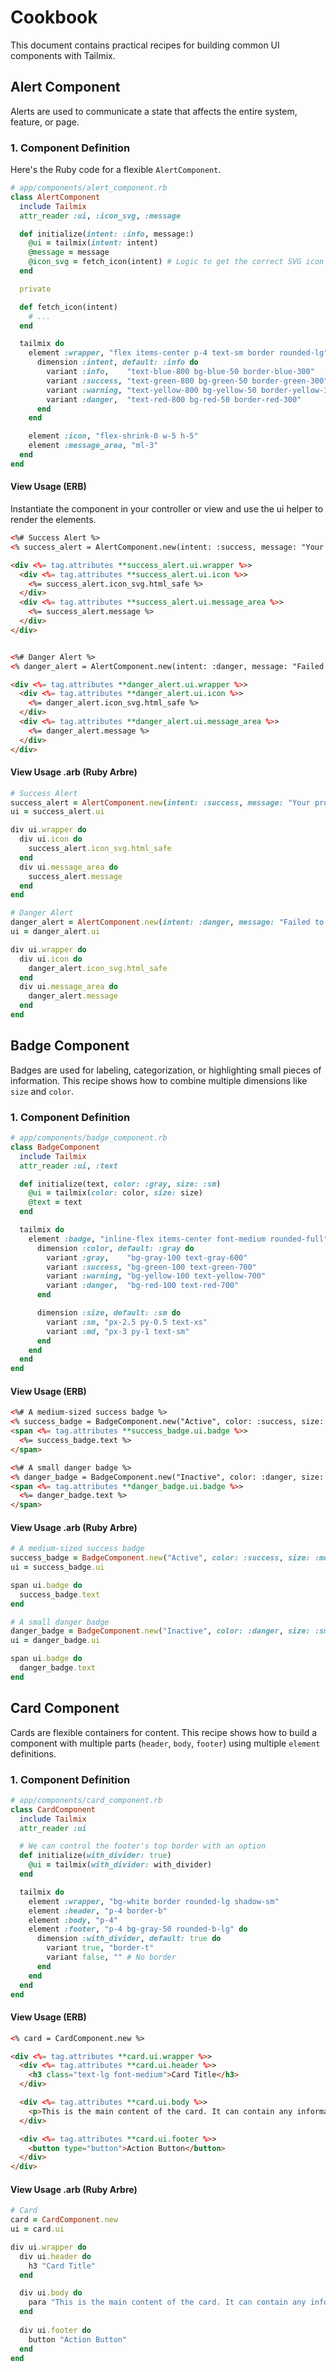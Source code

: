 # Cookbook

This document contains practical recipes for building common UI components with Tailmix.

## Alert Component

Alerts are used to communicate a state that affects the entire system, feature, or page.

### 1. Component Definition

Here's the Ruby code for a flexible `AlertComponent`.

```ruby
# app/components/alert_component.rb
class AlertComponent
  include Tailmix
  attr_reader :ui, :icon_svg, :message

  def initialize(intent: :info, message:)
    @ui = tailmix(intent: intent)
    @message = message
    @icon_svg = fetch_icon(intent) # Logic to get the correct SVG icon
  end

  private

  def fetch_icon(intent)
    # ...
  end

  tailmix do
    element :wrapper, "flex items-center p-4 text-sm border rounded-lg" do
      dimension :intent, default: :info do
        variant :info,    "text-blue-800 bg-blue-50 border-blue-300"
        variant :success, "text-green-800 bg-green-50 border-green-300"
        variant :warning, "text-yellow-800 bg-yellow-50 border-yellow-300"
        variant :danger,  "text-red-800 bg-red-50 border-red-300"
      end
    end

    element :icon, "flex-shrink-0 w-5 h-5"
    element :message_area, "ml-3"
  end
end
```

#### View Usage (ERB)
Instantiate the component in your controller or view and use the ui helper to render the elements.

```html
<%# Success Alert %>
<% success_alert = AlertComponent.new(intent: :success, message: "Your profile has been updated.") %>

<div <%= tag.attributes **success_alert.ui.wrapper %>>
  <div <%= tag.attributes **success_alert.ui.icon %>>
    <%= success_alert.icon_svg.html_safe %>
  </div>
  <div <%= tag.attributes **success_alert.ui.message_area %>>
    <%= success_alert.message %>
  </div>
</div>


<%# Danger Alert %>
<% danger_alert = AlertComponent.new(intent: :danger, message: "Failed to delete the record.") %>

<div <%= tag.attributes **danger_alert.ui.wrapper %>>
  <div <%= tag.attributes **danger_alert.ui.icon %>>
    <%= danger_alert.icon_svg.html_safe %>
  </div>
  <div <%= tag.attributes **danger_alert.ui.message_area %>>
    <%= danger_alert.message %>
  </div>
</div>
```

#### View Usage .arb (Ruby Arbre)

```ruby
# Success Alert
success_alert = AlertComponent.new(intent: :success, message: "Your profile has been updated.")
ui = success_alert.ui

div ui.wrapper do
  div ui.icon do
    success_alert.icon_svg.html_safe
  end
  div ui.message_area do
    success_alert.message
  end
end

# Danger Alert
danger_alert = AlertComponent.new(intent: :danger, message: "Failed to delete the record.")
ui = danger_alert.ui

div ui.wrapper do
  div ui.icon do
    danger_alert.icon_svg.html_safe
  end
  div ui.message_area do
    danger_alert.message
  end
end
```

## Badge Component

Badges are used for labeling, categorization, or highlighting small pieces of information. This recipe shows how to combine multiple dimensions like `size` and `color`.

### 1. Component Definition

```ruby
# app/components/badge_component.rb
class BadgeComponent
  include Tailmix
  attr_reader :ui, :text

  def initialize(text, color: :gray, size: :sm)
    @ui = tailmix(color: color, size: size)
    @text = text
  end

  tailmix do
    element :badge, "inline-flex items-center font-medium rounded-full" do
      dimension :color, default: :gray do
        variant :gray,    "bg-gray-100 text-gray-600"
        variant :success, "bg-green-100 text-green-700"
        variant :warning, "bg-yellow-100 text-yellow-700"
        variant :danger,  "bg-red-100 text-red-700"
      end

      dimension :size, default: :sm do
        variant :sm, "px-2.5 py-0.5 text-xs"
        variant :md, "px-3 py-1 text-sm"
      end
    end
  end
end
```

#### View Usage (ERB)

```html
<%# A medium-sized success badge %>
<% success_badge = BadgeComponent.new("Active", color: :success, size: :md) %>
<span <%= tag.attributes **success_badge.ui.badge %>>
  <%= success_badge.text %>
</span>

<%# A small danger badge %>
<% danger_badge = BadgeComponent.new("Inactive", color: :danger, size: :sm) %>
<span <%= tag.attributes **danger_badge.ui.badge %>>
  <%= danger_badge.text %>
</span>
```

#### View Usage .arb (Ruby Arbre)

```ruby
# A medium-sized success badge
success_badge = BadgeComponent.new("Active", color: :success, size: :md)
ui = success_badge.ui

span ui.badge do
  success_badge.text
end

# A small danger badge
danger_badge = BadgeComponent.new("Inactive", color: :danger, size: :sm)
ui = danger_badge.ui

span ui.badge do
  danger_badge.text
end
```

## Card Component

Cards are flexible containers for content. This recipe shows how to build a component with multiple parts (`header`, `body`, `footer`) using multiple `element` definitions.

### 1. Component Definition

```ruby
# app/components/card_component.rb
class CardComponent
  include Tailmix
  attr_reader :ui

  # We can control the footer's top border with an option
  def initialize(with_divider: true)
    @ui = tailmix(with_divider: with_divider)
  end

  tailmix do
    element :wrapper, "bg-white border rounded-lg shadow-sm"
    element :header, "p-4 border-b"
    element :body, "p-4"
    element :footer, "p-4 bg-gray-50 rounded-b-lg" do
      dimension :with_divider, default: true do
        variant true, "border-t"
        variant false, "" # No border
      end
    end
  end
end
```

#### View Usage (ERB)

```html
<% card = CardComponent.new %>

<div <%= tag.attributes **card.ui.wrapper %>>
  <div <%= tag.attributes **card.ui.header %>>
    <h3 class="text-lg font-medium">Card Title</h3>
  </div>

  <div <%= tag.attributes **card.ui.body %>>
    <p>This is the main content of the card. It can contain any information you need to display.</p>
  </div>

  <div <%= tag.attributes **card.ui.footer %>>
    <button type="button">Action Button</button>
  </div>
</div>
```

#### View Usage .arb (Ruby Arbre)

```ruby
# Card
card = CardComponent.new
ui = card.ui

div ui.wrapper do
  div ui.header do
    h3 "Card Title"
  end

  div ui.body do
    para "This is the main content of the card. It can contain any information you need to display."
  end
  
  div ui.footer do
    button "Action Button"
  end
end
```